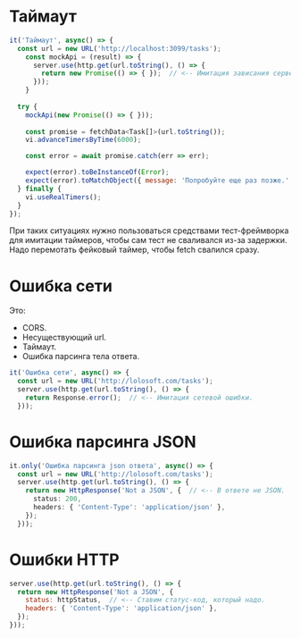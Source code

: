 # Таймаут

```javascript
it('Таймаут', async() => {
  const url = new URL('http://localhost:3099/tasks');
    const mockApi = (result) => {
      server.use(http.get(url.toString(), () => {
        return new Promise(() => { });  // <-- Имитация зависания сервера.
      }));
    }
  
  try {
    mockApi(new Promise(() => { }));
  
    const promise = fetchData<Task[]>(url.toString());
    vi.advanceTimersByTime(6000);

    const error = await promise.catch(err => err);

    expect(error).toBeInstanceOf(Error);
    expect(error).toMatchObject({ message: 'Попробуйте еще раз позже.' });
  } finally {
    vi.useRealTimers();
  }
});
```

При таких ситуациях нужно пользоваться средствами тест-фреймворка для имитации таймеров, чтобы сам тест не сваливался из-за задержки. Надо перемотать фейковый таймер, чтобы fetch свалился сразу.

# Ошибка сети

Это:

* CORS.
* Несуществующий url.
* Таймаут.
* Ошибка парсинга тела ответа.

```javascript
it('Ошибка сети', async() => {
  const url = new URL('http://lolosoft.com/tasks');
  server.use(http.get(url.toString(), () => {
    return Response.error();  // <-- Имитация сетевой ошибки.
  }));
```



# Ошибка парсинга JSON

```typescript
it.only('Ошибка парсинга json ответа', async() => {
  const url = new URL('http://lolosoft.com/tasks');
  server.use(http.get(url.toString(), () => {
    return new HttpResponse('Not a JSON', {  // <-- В ответе не JSON.
      status: 200,
      headers: { 'Content-Type': 'application/json' },
    });
  }));
```



# Ошибки HTTP

```javascript
server.use(http.get(url.toString(), () => {
  return new HttpResponse('Not a JSON', {
    status: httpStatus,  // <-- Ставим статус-код, который надо.
    headers: { 'Content-Type': 'application/json' },
  });
}));
```


